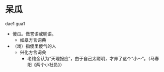 # 呆瓜
dae1 gua1
+ 傻瓜。做詈语或昵语。
  * 如皋方言词典
+ （戏）指傻里傻气的人
  * 兴化方言词典
    - 老维金认为“天理报应”，由于自己太聪明，才养了这个“小～”。（马春阳《两个小社员》）
